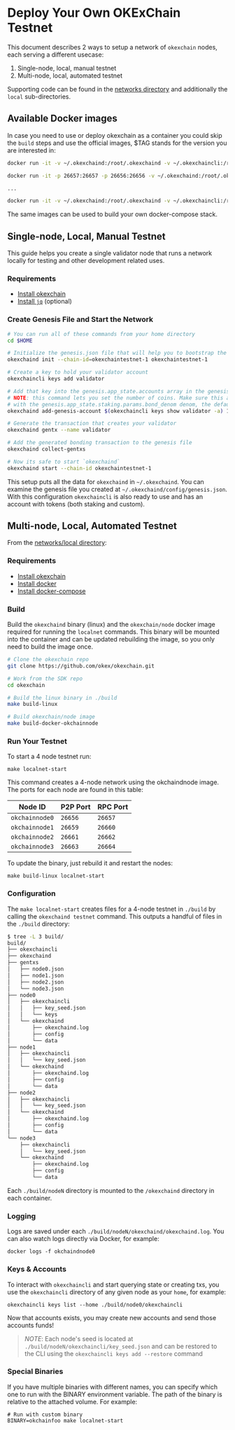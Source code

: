 <!--
order: 6
-->

# Deploy Your Own OKExChain Testnet

This document describes 2 ways to setup a network of `okexchain` nodes, each serving a different usecase:

1. Single-node, local, manual testnet
2. Multi-node, local, automated testnet

Supporting code can be found in the [networks directory](https://github.com/okex/okexchain/tree/master/networks) and additionally the `local` sub-directories.

## Available Docker images

In case you need to use or deploy okexchain as a container you could skip the `build` steps and use the official images, \$TAG stands for the version you are interested in:

```bash
docker run -it -v ~/.okexchaind:/root/.okexchaind -v ~/.okexchaincli:/root/.okexchaincli okexchain/node:$TAG okexchaind init

docker run -it -p 26657:26657 -p 26656:26656 -v ~/.okexchaind:/root/.okexchaind -v ~/.okexchaincli:/root/.okexchaincli okexchain/node:$TAG okexchaind start

...

docker run -it -v ~/.okexchaind:/root/.okexchaind -v ~/.okexchaincli:/root/.okexchaincli okexchain/node:$TAG okexchaincli version
```

The same images can be used to build your own docker-compose stack.

## Single-node, Local, Manual Testnet

This guide helps you create a single validator node that runs a network locally for testing and other development related uses.

### Requirements

- [Install okexchain](./install-okexchain.html)
- [Install `jq`](https://stedolan.github.io/jq/download/) (optional)

### Create Genesis File and Start the Network

```bash
# You can run all of these commands from your home directory
cd $HOME

# Initialize the genesis.json file that will help you to bootstrap the network
okexchaind init --chain-id=okexchaintestnet-1 okexchaintestnet-1

# Create a key to hold your validator account
okexchaincli keys add validator

# Add that key into the genesis.app_state.accounts array in the genesis file
# NOTE: this command lets you set the number of coins. Make sure this account has some coins
# with the genesis.app_state.staking.params.bond_denom denom, the default is staking
okexchaind add-genesis-account $(okexchaincli keys show validator -a) 1000000000tokt

# Generate the transaction that creates your validator
okexchaind gentx --name validator

# Add the generated bonding transaction to the genesis file
okexchaind collect-gentxs

# Now its safe to start `okexchaind`
okexchaind start --chain-id okexchaintestnet-1
```

This setup puts all the data for `okexchaind` in `~/.okexchaind`. You can examine the genesis file you created at `~/.okexchaind/config/genesis.json`. With this configuration `okexchaincli` is also ready to use and has an account with tokens (both staking and custom).

## Multi-node, Local, Automated Testnet

From the [networks/local directory](https://github.com/okex/okexchain/tree/master/networks/local):

### Requirements

- [Install okexchain](./install-okexchain.html)
- [Install docker](https://docs.docker.com/engine/installation/)
- [Install docker-compose](https://docs.docker.com/compose/install/)

### Build

Build the `okexchaind` binary (linux) and the `okexchain/node` docker image required for running the `localnet` commands. This binary will be mounted into the container and can be updated rebuilding the image, so you only need to build the image once.

```bash
# Clone the okexchain repo
git clone https://github.com/okex/okexchain.git

# Work from the SDK repo
cd okexchain

# Build the linux binary in ./build
make build-linux

# Build okexchain/node image
make build-docker-okchainnode
```

### Run Your Testnet

To start a 4 node testnet run:

```
make localnet-start
```

This command creates a 4-node network using the okchaindnode image.
The ports for each node are found in this table:

| Node ID     | P2P Port | RPC Port |
| ----------- | -------- | -------- |
| `okchainnode0` | `26656`  | `26657`  |
| `okchainnode1` | `26659`  | `26660`  |
| `okchainnode2` | `26661`  | `26662`  |
| `okchainnode3` | `26663`  | `26664`  |

To update the binary, just rebuild it and restart the nodes:

```
make build-linux localnet-start
```

### Configuration

The `make localnet-start` creates files for a 4-node testnet in `./build` by
calling the `okexchaind testnet` command. This outputs a handful of files in the
`./build` directory:

```bash
$ tree -L 3 build/
build/
├── okexchaincli
├── okexchaind
├── gentxs
│   ├── node0.json
│   ├── node1.json
│   ├── node2.json
│   └── node3.json
├── node0
│   ├── okexchaincli
│   │   ├── key_seed.json
│   │   └── keys
│   └── okexchaind
│       ├── okexchaind.log
│       ├── config
│       └── data
├── node1
│   ├── okexchaincli
│   │   └── key_seed.json
│   └── okexchaind
│       ├── okexchaind.log
│       ├── config
│       └── data
├── node2
│   ├── okexchaincli
│   │   └── key_seed.json
│   └── okexchaind
│       ├── okexchaind.log
│       ├── config
│       └── data
└── node3
    ├── okexchaincli
    │   └── key_seed.json
    └── okexchaind
        ├── okexchaind.log
        ├── config
        └── data
```

Each `./build/nodeN` directory is mounted to the `/okexchaind` directory in each container.

### Logging

Logs are saved under each `./build/nodeN/okexchaind/okexchaind.log`. You can also watch logs
directly via Docker, for example:

```
docker logs -f okchaindnode0
```

### Keys & Accounts

To interact with `okexchaincli` and start querying state or creating txs, you use the
`okexchaincli` directory of any given node as your `home`, for example:

```shell
okexchaincli keys list --home ./build/node0/okexchaincli
```

Now that accounts exists, you may create new accounts and send those accounts
funds!

> _NOTE_: Each node's seed is located at `./build/nodeN/okexchaincli/key_seed.json` and can be restored to the CLI using the `okexchaincli keys add --restore` command

### Special Binaries

If you have multiple binaries with different names, you can specify which one to run with the BINARY environment variable. The path of the binary is relative to the attached volume. For example:

```
# Run with custom binary
BINARY=okchainfoo make localnet-start
```
